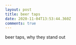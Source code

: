 ```yaml
---
layout: post
title: beer taps
date: 2020-11-04T13:53:44.360Z
comments: true
---
```

beer taps, why they stand out